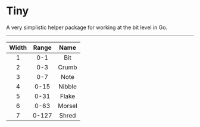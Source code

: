 # Tiny

A very simplistic helper package for working at the bit level in Go.

----

| Width  | Range  |  Name   |
|:------:|:------:|:-------:|
|   1    |  0-1   |   Bit   |
|   2    |  0-3   |  Crumb  |
|   3    |  0-7   |  Note   |
|   4    |  0-15  | Nibble  |
|   5    |  0-31  |  Flake  |
|   6    |  0-63  | Morsel  |
|   7    | 0-127  |  Shred  |
